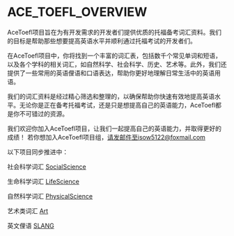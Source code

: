 # ACE_TOEFL_OVERVIEW

AceToefl项目旨在为有开发需求的开发者们提供优质的托福备考词汇资料。我们的目标是帮助那些想要提高英语水平并顺利通过托福考试的开发者们。

在AceToefl项目中，你将找到一个丰富的词汇表，包括数千个常见单词和短语，以及各个学科的相关词汇，如自然科学、社会科学、历史、艺术等。此外，我们还提供了一些常用的英语俚语和口语表达，帮助你更好地理解日常生活中的英语用语。

我们的词汇资料是经过精心筛选和整理的，以确保帮助你快速有效地提高英语水平。无论你是正在备考托福考试，还是只是想提高自己的英语能力，AceToefl都是你不可错过的资源。

我们欢迎你加入AceToefl项目，让我们一起提高自己的英语能力，并取得更好的成绩！
若你想加入AceToefl项目组，请发邮件至isow5122@foxmail.com

以下项目同步推进中：

社会科学词汇 [SocialScience](https://github.com/mywywuqek060/AceToefl_SocialScience_290)

生命科学词汇 [LifeScience](https://github.com/mywywuqek060/AceToelf_LifeScience_552)

自然科学词汇 [PhysicalScience](https://github.com/mywywuqek060/AceToefl_PhysicalScience_585)

艺术类词汇 [Art](https://github.com/mywywuqek060/AceToefl_Art_401)

英文俚语 [SLANG](https://github.com/mywywuqek060/SLANG)
